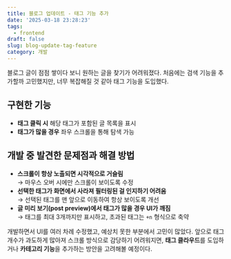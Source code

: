 ```yaml
---
title: 블로그 업데이트 - 태그 기능 추가
date: '2025-03-18 23:28:23'
tags:
  - frontend
draft: false
slug: blog-update-tag-feature
category: 개발
---
```


블로그 글이 점점 쌓이다 보니 원하는 글을 찾기가 어려워졌다. 처음에는 검색 기능을 추가할까 고민했지만, 너무 복잡해질 것 같아 태그 기능을 도입했다.

## 구현한 기능

- **태그 클릭 시** 해당 태그가 포함된 글 목록을 표시
- **태그가 많을 경우** 좌우 스크롤을 통해 탐색 가능

## 개발 중 발견한 문제점과 해결 방법

- **스크롤이 항상 노출되면 시각적으로 거슬림**  
  → 마우스 오버 시에만 스크롤이 보이도록 수정
- **선택한 태그가 화면에서 사라져 필터링된 걸 인지하기 어려움**  
  → 선택된 태그를 맨 앞으로 이동하여 항상 보이도록 개선
- **글 미리 보기(post preview)에서 태그가 많을 경우 UI가 깨짐**  
  → 태그를 최대 3개까지만 표시하고, 초과된 태그는 `+n` 형식으로 축약

개발하면서 UI를 여러 차례 수정했고, 예상치 못한 부분에서 고민이 많았다. 앞으로 태그 개수가 과도하게 많아져 스크롤 방식으로 감당하기 어려워지면, **태그 클라우드**를 도입하거나 **카테고리 기능**을 추가하는 방안을 고려해볼 예정이다.
